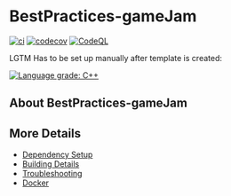 # BestPractices-gameJam

[![ci](https://github.com/printfusername/BestPractices-gameJam/actions/workflows/ci.yml/badge.svg)](https://github.com/printfusername/BestPractices-gameJam/actions/workflows/ci.yml)
[![codecov](https://codecov.io/gh/printfusername/BestPractices-gameJam/branch/main/graph/badge.svg)](https://codecov.io/gh/printfusername/BestPractices-gameJam)
[![CodeQL](https://github.com/printfusername/BestPractices-gameJam/actions/workflows/codeql-analysis.yml/badge.svg)](https://github.com/printfusername/BestPractices-gameJam/actions/workflows/codeql-analysis.yml)

LGTM Has to be set up manually after template is created:

[![Language grade: C++](https://img.shields.io/lgtm/grade/cpp/github/printfusername/BestPractices-gameJam)](https://lgtm.com/projects/g/printfusername/BestPractices-gameJam/context:cpp)

## About BestPractices-gameJam



## More Details

 * [Dependency Setup](README_dependencies.md)
 * [Building Details](README_building.md)
 * [Troubleshooting](README_troubleshooting.md)
 * [Docker](README_docker.md)
